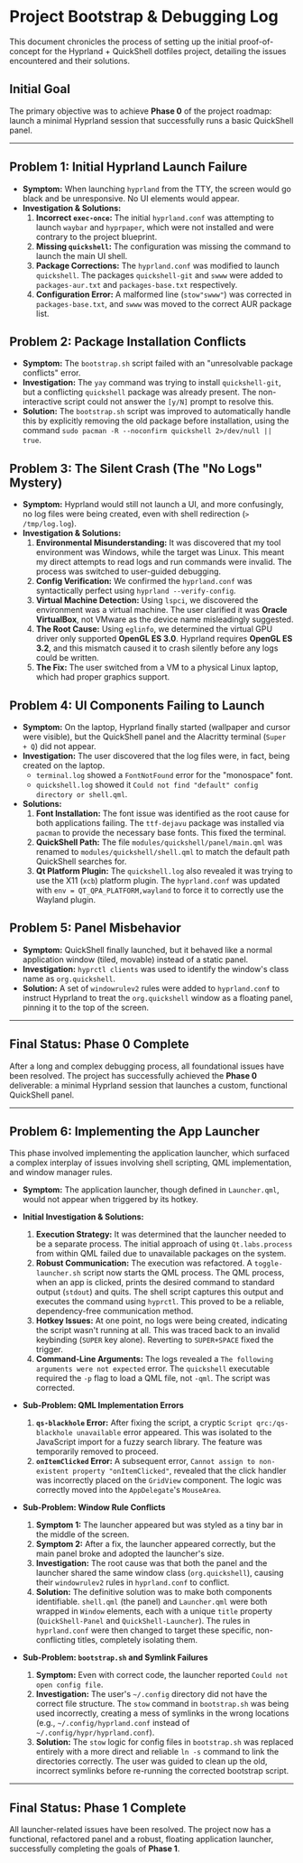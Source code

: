 # Project Bootstrap & Debugging Log

This document chronicles the process of setting up the initial proof-of-concept for the Hyprland + QuickShell dotfiles project, detailing the issues encountered and their solutions.

## Initial Goal
The primary objective was to achieve **Phase 0** of the project roadmap: launch a minimal Hyprland session that successfully runs a basic QuickShell panel.

---

## Problem 1: Initial Hyprland Launch Failure

*   **Symptom:** When launching `hyprland` from the TTY, the screen would go black and be unresponsive. No UI elements would appear.
*   **Investigation & Solutions:**
    1.  **Incorrect `exec-once`:** The initial `hyprland.conf` was attempting to launch `waybar` and `hyprpaper`, which were not installed and were contrary to the project blueprint.
    2.  **Missing `quickshell`:** The configuration was missing the command to launch the main UI shell.
    3.  **Package Corrections:** The `hyprland.conf` was modified to launch `quickshell`. The packages `quickshell-git` and `swww` were added to `packages-aur.txt` and `packages-base.txt` respectively.
    4.  **Configuration Error:** A malformed line (`stow"swww"`) was corrected in `packages-base.txt`, and `swww` was moved to the correct AUR package list.

## Problem 2: Package Installation Conflicts

*   **Symptom:** The `bootstrap.sh` script failed with an "unresolvable package conflicts" error.
*   **Investigation:** The `yay` command was trying to install `quickshell-git`, but a conflicting `quickshell` package was already present. The non-interactive script could not answer the `[y/N]` prompt to resolve this.
*   **Solution:** The `bootstrap.sh` script was improved to automatically handle this by explicitly removing the old package before installation, using the command `sudo pacman -R --noconfirm quickshell 2>/dev/null || true`.

## Problem 3: The Silent Crash (The "No Logs" Mystery)

*   **Symptom:** Hyprland would still not launch a UI, and more confusingly, no log files were being created, even with shell redirection (`> /tmp/log.log`).
*   **Investigation & Solutions:**
    1.  **Environmental Misunderstanding:** It was discovered that my tool environment was Windows, while the target was Linux. This meant my direct attempts to read logs and run commands were invalid. The process was switched to user-guided debugging.
    2.  **Config Verification:** We confirmed the `hyprland.conf` was syntactically perfect using `hyprland --verify-config`.
    3.  **Virtual Machine Detection:** Using `lspci`, we discovered the environment was a virtual machine. The user clarified it was **Oracle VirtualBox**, not VMware as the device name misleadingly suggested.
    4.  **The Root Cause:** Using `eglinfo`, we determined the virtual GPU driver only supported **OpenGL ES 3.0**. Hyprland requires **OpenGL ES 3.2**, and this mismatch caused it to crash silently before any logs could be written.
    5.  **The Fix:** The user switched from a VM to a physical Linux laptop, which had proper graphics support.

## Problem 4: UI Components Failing to Launch

*   **Symptom:** On the laptop, Hyprland finally started (wallpaper and cursor were visible), but the QuickShell panel and the Alacritty terminal (`Super + Q`) did not appear.
*   **Investigation:** The user discovered that the log files were, in fact, being created on the laptop.
    *   `terminal.log` showed a `FontNotFound` error for the "monospace" font.
    *   `quickshell.log` showed it `Could not find "default" config directory or shell.qml`.
*   **Solutions:**
    1.  **Font Installation:** The font issue was identified as the root cause for both applications failing. The `ttf-dejavu` package was installed via `pacman` to provide the necessary base fonts. This fixed the terminal.
    2.  **QuickShell Path:** The file `modules/quickshell/panel/main.qml` was renamed to `modules/quickshell/shell.qml` to match the default path QuickShell searches for.
    3.  **Qt Platform Plugin:** The `quickshell.log` also revealed it was trying to use the X11 (`xcb`) platform plugin. The `hyprland.conf` was updated with `env = QT_QPA_PLATFORM,wayland` to force it to correctly use the Wayland plugin.

## Problem 5: Panel Misbehavior

*   **Symptom:** QuickShell finally launched, but it behaved like a normal application window (tiled, movable) instead of a static panel.
*   **Investigation:** `hyprctl clients` was used to identify the window's class name as `org.quickshell`.
*   **Solution:** A set of `windowrulev2` rules were added to `hyprland.conf` to instruct Hyprland to treat the `org.quickshell` window as a floating panel, pinning it to the top of the screen.

---

## Final Status: Phase 0 Complete

After a long and complex debugging process, all foundational issues have been resolved. The project has successfully achieved the **Phase 0** deliverable: a minimal Hyprland session that launches a custom, functional QuickShell panel.

---

## Problem 6: Implementing the App Launcher

This phase involved implementing the application launcher, which surfaced a complex interplay of issues involving shell scripting, QML implementation, and window manager rules.

*   **Symptom:** The application launcher, though defined in `Launcher.qml`, would not appear when triggered by its hotkey.
*   **Initial Investigation & Solutions:**
    1.  **Execution Strategy:** It was determined that the launcher needed to be a separate process. The initial approach of using `Qt.labs.process` from within QML failed due to unavailable packages on the system.
    2.  **Robust Communication:** The execution was refactored. A `toggle-launcher.sh` script now starts the QML process. The QML process, when an app is clicked, prints the desired command to standard output (`stdout`) and quits. The shell script captures this output and executes the command using `hyprctl`. This proved to be a reliable, dependency-free communication method.
    3.  **Hotkey Issues:** At one point, no logs were being created, indicating the script wasn't running at all. This was traced back to an invalid keybinding (`SUPER` key alone). Reverting to `SUPER+SPACE` fixed the trigger.
    4.  **Command-Line Arguments:** The logs revealed a `The following arguments were not expected` error. The `quickshell` executable required the `-p` flag to load a QML file, not `-qml`. The script was corrected.

*   **Sub-Problem: QML Implementation Errors**
    1.  **`qs-blackhole` Error:** After fixing the script, a cryptic `Script qrc:/qs-blackhole unavailable` error appeared. This was isolated to the JavaScript import for a fuzzy search library. The feature was temporarily removed to proceed.
    2.  **`onItemClicked` Error:** A subsequent error, `Cannot assign to non-existent property "onItemClicked"`, revealed that the click handler was incorrectly placed on the `GridView` component. The logic was correctly moved into the `AppDelegate`'s `MouseArea`.

*   **Sub-Problem: Window Rule Conflicts**
    1.  **Symptom 1:** The launcher appeared but was styled as a tiny bar in the middle of the screen.
    2.  **Symptom 2:** After a fix, the launcher appeared correctly, but the main panel broke and adopted the launcher's size.
    3.  **Investigation:** The root cause was that both the panel and the launcher shared the same window class (`org.quickshell`), causing their `windowrulev2` rules in `hyprland.conf` to conflict.
    4.  **Solution:** The definitive solution was to make both components identifiable. `shell.qml` (the panel) and `Launcher.qml` were both wrapped in `Window` elements, each with a unique `title` property (`QuickShell-Panel` and `QuickShell-Launcher`). The rules in `hyprland.conf` were then changed to target these specific, non-conflicting titles, completely isolating them.

*   **Sub-Problem: `bootstrap.sh` and Symlink Failures**
    1.  **Symptom:** Even with correct code, the launcher reported `Could not open config file`.
    2.  **Investigation:** The user's `~/.config` directory did not have the correct file structure. The `stow` command in `bootstrap.sh` was being used incorrectly, creating a mess of symlinks in the wrong locations (e.g., `~/.config/hyprland.conf` instead of `~/.config/hypr/hyprland.conf`).
    3.  **Solution:** The `stow` logic for config files in `bootstrap.sh` was replaced entirely with a more direct and reliable `ln -s` command to link the directories correctly. The user was guided to clean up the old, incorrect symlinks before re-running the corrected bootstrap script.

---

## Final Status: Phase 1 Complete

All launcher-related issues have been resolved. The project now has a functional, refactored panel and a robust, floating application launcher, successfully completing the goals of **Phase 1**.
